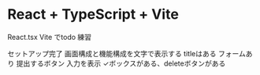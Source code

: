 # React + TypeScript + Vite

React.tsx Vite でtodo 練習

セットアップ完了
画面構成と機能構成を文字で表示する
titleはある
フォームあり
提出するボタン
入力を表示
✓ボックスがある、deleteボタンがある